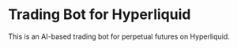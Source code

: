 # Trading Bot for Hyperliquid
This is an AI-based trading bot for perpetual futures on Hyperliquid.
